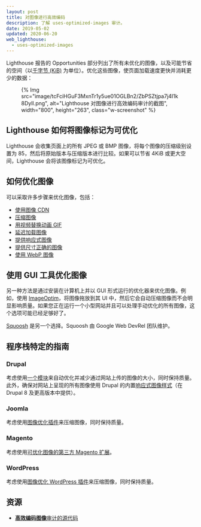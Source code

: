 ```yaml
---
layout: post
title: 对图像进行高效编码
description: 了解 uses-optimized-images 审计。
date: 2019-05-02
updated: 2020-06-20
web_lighthouse:
  - uses-optimized-images
---
```


Lighthouse 报告的 Opportunities 部分列出了所有未优化的图像，以及可能节省的空间（以[千字节 (KiB)](https://en.wikipedia.org/wiki/Kibibyte) 为单位）。优化这些图像，使页面加载速度更快并消耗更少的数据：

<figure class="w-figure">{% Img src="image/tcFciHGuF3MxnTr1y5ue01OGLBn2/ZbPSZtjpa7j4I1k8DylI.png", alt="Lighthouse 对图像进行高效编码审计的截图", width="800", height="263", class="w-screenshot" %}</figure>

## Lighthouse 如何将图像标记为可优化

Lighthouse 会收集页面上的所有 JPEG 或 BMP 图像，将每个图像的压缩级别设置为 85，然后将原始版本与压缩版本进行比较。如果可以节省 4KiB 或更大空间，Lighthouse 会将该图像标记为可优化。

## 如何优化图像

可以采取许多步骤来优化图像，包括：

- [使用图像 CDN](/image-cdns/)
- [压缩图像](/use-imagemin-to-compress-images)
- [用视频替换动画 GIF](/replace-gifs-with-videos)
- [延迟加载图像](/use-lazysizes-to-lazyload-images)
- [提供响应式图像](/serve-responsive-images)
- [提供尺寸正确的图像](/serve-images-with-correct-dimensions)
- [使用 WebP 图像](/serve-images-webp)

## 使用 GUI 工具优化图像

另一种方法是通过安装在计算机上并以 GUI 形式运行的优化器来优化图像。例如，使用 [ImageOptim](https://imageoptim.com/mac)，将图像拖放到其 UI 中，然后它会自动压缩图像而不会明显影响质量。如果您正在运行一个小型网站并且可以处理手动优化的所有图像，这个选项可能已经足够好了。

[Squoosh](https://squoosh.app/) 是另一个选择。Squoosh 由 Google Web DevRel 团队维护。

## 程序栈特定的指南

### Drupal

考虑使用[一个模块](https://www.drupal.org/project/project_module?f%5B0%5D=&f%5B1%5D=&f%5B2%5D=im_vid_3%3A123&f%5B3%5D=&f%5B4%5D=sm_field_project_type%3Afull&f%5B5%5D=&f%5B6%5D=&text=optimize+images&solrsort=iss_project_release_usage+desc&op=Search)来自动优化并减少通过网站上传的图像的大小，同时保持质量。此外，确保对网站上呈现的所有图像使用 Drupal 的内置[响应式图像样式](https://www.drupal.org/docs/8/mobile-guide/responsive-images-in-drupal-8)（在 Drupal 8 及更高版本中提供）。

### Joomla

考虑使用[图像优化插件](https://extensions.joomla.org/instant-search/?jed_live%5Bquery%5D=performance)来压缩图像，同时保持质量。

### Magento

考虑使用[可优化图像的第三方 Magento 扩展](https://marketplace.magento.com/catalogsearch/result/?q=optimize%20image)。

### WordPress

考虑使用[图像优化 WordPress 插件](https://wordpress.org/plugins/search/optimize+images/)来压缩图像，同时保持质量。

## 资源

- [**高效编码图像**审计的源代码](https://github.com/GoogleChrome/lighthouse/blob/master/lighthouse-core/audits/byte-efficiency/uses-optimized-images.js)
